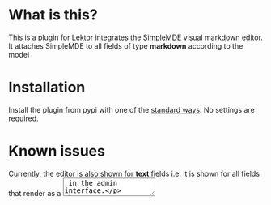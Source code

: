 # What is this?

This is a plugin for [Lektor](https://github.com/lektor/lektor/) integrates the [SimpleMDE](https://github.com/sparksuite/simplemde-markdown-editor) visual markdown editor. It attaches SimpleMDE to all fields of type **markdown** according to the model

# Installation
Install the plugin from pypi with one of the [standard ways](https://www.getlektor.com/docs/plugins/). No settings are required.

# Known issues

Currently, the editor is also shown for **text** fields i.e. it is shown for all fields that render as a <textarea> in the admin interface.

# License
The plugin is distributed under the [MIT license](https://opensource.org/licenses/MIT)

# Support
If you have problems or suggestions, submit them via issues here or use [Spherical support form](https://www.spherical.pm/about/#contacts)

